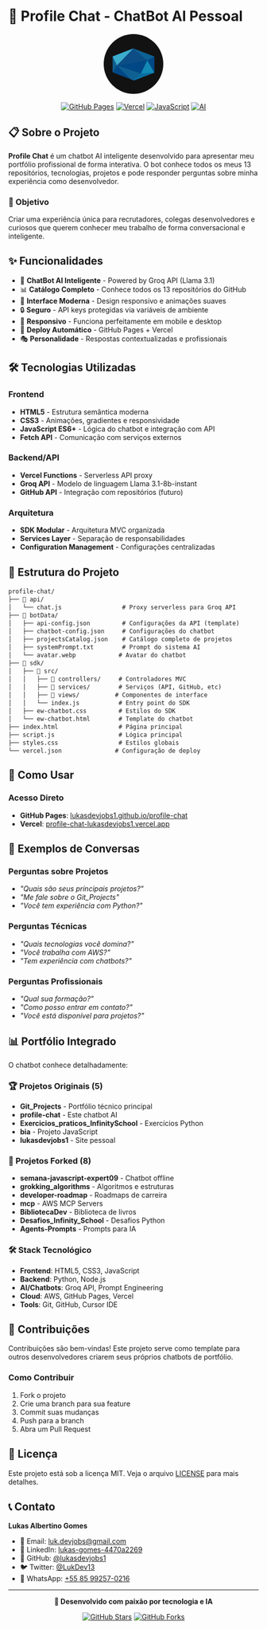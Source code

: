 # 🤖 Profile Chat - ChatBot AI Pessoal

<div align="center">
    <img src="./botData/logo2.png" alt="ChatBot Avatar" width="120" height="120" style="border-radius: 50%;">
    
[![GitHub Pages](https://img.shields.io/badge/GitHub%20Pages-Live-brightgreen?style=for-the-badge&logo=github)](https://lukasdevjobs1.github.io/profile-chat/)
[![Vercel](https://img.shields.io/badge/Vercel-Deploy-black?style=for-the-badge&logo=vercel)](https://profile-chat-lukasdevjobs1.vercel.app/)
[![JavaScript](https://img.shields.io/badge/JavaScript-ES6+-yellow?style=for-the-badge&logo=javascript)](https://developer.mozilla.org/en-US/docs/Web/JavaScript)
[![AI](https://img.shields.io/badge/AI-Groq%20API-blue?style=for-the-badge&logo=robot)](https://groq.com/)

</div>

## 📋 Sobre o Projeto

**Profile Chat** é um chatbot AI inteligente desenvolvido para apresentar meu portfólio profissional de forma interativa. O bot conhece todos os meus 13 repositórios, tecnologias, projetos e pode responder perguntas sobre minha experiência como desenvolvedor.

### 🎯 Objetivo

Criar uma experiência única para recrutadores, colegas desenvolvedores e curiosos que querem conhecer meu trabalho de forma conversacional e inteligente.

## ✨ Funcionalidades

- 🤖 **ChatBot AI Inteligente** - Powered by Groq API (Llama 3.1)
- 📊 **Catálogo Completo** - Conhece todos os 13 repositórios do GitHub
- 🎨 **Interface Moderna** - Design responsivo e animações suaves
- 🔒 **Seguro** - API keys protegidas via variáveis de ambiente
- 📱 **Responsivo** - Funciona perfeitamente em mobile e desktop
- 🚀 **Deploy Automático** - GitHub Pages + Vercel
- 🎭 **Personalidade** - Respostas contextualizadas e profissionais

## 🛠️ Tecnologias Utilizadas

### Frontend

- **HTML5** - Estrutura semântica moderna
- **CSS3** - Animações, gradientes e responsividade
- **JavaScript ES6+** - Lógica do chatbot e integração com API
- **Fetch API** - Comunicação com serviços externos

### Backend/API

- **Vercel Functions** - Serverless API proxy
- **Groq API** - Modelo de linguagem Llama 3.1-8b-instant
- **GitHub API** - Integração com repositórios (futuro)

### Arquitetura

- **SDK Modular** - Arquitetura MVC organizada
- **Services Layer** - Separação de responsabilidades
- **Configuration Management** - Configurações centralizadas

## 📁 Estrutura do Projeto

```
profile-chat/
├── 📂 api/
│   └── chat.js                 # Proxy serverless para Groq API
├── 📂 botData/
│   ├── api-config.json         # Configurações da API (template)
│   ├── chatbot-config.json     # Configurações do chatbot
│   ├── projectsCatalog.json    # Catálogo completo de projetos
│   ├── systemPrompt.txt        # Prompt do sistema AI
│   └── avatar.webp            # Avatar do chatbot
├── 📂 sdk/
│   ├── 📂 src/
│   │   ├── 📂 controllers/     # Controladores MVC
│   │   ├── 📂 services/        # Serviços (API, GitHub, etc)
│   │   ├── 📂 views/          # Componentes de interface
│   │   └── index.js           # Entry point do SDK
│   ├── ew-chatbot.css         # Estilos do SDK
│   └── ew-chatbot.html        # Template do chatbot
├── index.html                 # Página principal
├── script.js                  # Lógica principal
├── styles.css                 # Estilos globais
└── vercel.json               # Configuração de deploy
```

## 🚀 Como Usar

### Acesso Direto

- **GitHub Pages**: [lukasdevjobs1.github.io/profile-chat](https://lukasdevjobs1.github.io/profile-chat/)
- **Vercel**: [profile-chat-lukasdevjobs1.vercel.app](https://profile-chat-lukasdevjobs1.vercel.app/)

## 💬 Exemplos de Conversas

### Perguntas sobre Projetos

- _"Quais são seus principais projetos?"_
- _"Me fale sobre o Git_Projects"_
- _"Você tem experiência com Python?"_

### Perguntas Técnicas

- _"Quais tecnologias você domina?"_
- _"Você trabalha com AWS?"_
- _"Tem experiência com chatbots?"_

### Perguntas Profissionais

- _"Qual sua formação?"_
- _"Como posso entrar em contato?"_
- _"Você está disponível para projetos?"_

## 📊 Portfólio Integrado

O chatbot conhece detalhadamente:

### 🏆 Projetos Originais (5)

- **Git_Projects** - Portfólio técnico principal
- **profile-chat** - Este chatbot AI
- **Exercicios_praticos_InfinitySchool** - Exercícios Python
- **bia** - Projeto JavaScript
- **lukasdevjobs1** - Site pessoal

### 🔄 Projetos Forked (8)

- **semana-javascript-expert09** - Chatbot offline
- **grokking_algorithms** - Algoritmos e estruturas
- **developer-roadmap** - Roadmaps de carreira
- **mcp** - AWS MCP Servers
- **BibliotecaDev** - Biblioteca de livros
- **Desafios_Infinity_School** - Desafios Python
- **Agents-Prompts** - Prompts para IA

### 🛠️ Stack Tecnológico

- **Frontend**: HTML5, CSS3, JavaScript
- **Backend**: Python, Node.js
- **AI/Chatbots**: Groq API, Prompt Engineering
- **Cloud**: AWS, GitHub Pages, Vercel
- **Tools**: Git, GitHub, Cursor IDE

## 🤝 Contribuições

Contribuições são bem-vindas! Este projeto serve como template para outros desenvolvedores criarem seus próprios chatbots de portfólio.

### Como Contribuir

1. Fork o projeto
2. Crie uma branch para sua feature
3. Commit suas mudanças
4. Push para a branch
5. Abra um Pull Request

## 📄 Licença

Este projeto está sob a licença MIT. Veja o arquivo [LICENSE](LICENSE) para mais detalhes.

## 📞 Contato

**Lukas Albertino Gomes**

- 📧 Email: [luk.devjobs@gmail.com](mailto:luk.devjobs@gmail.com)
- 💼 LinkedIn: [lukas-gomes-4470a2269](https://www.linkedin.com/in/lukas-gomes-4470a2269/)
- 🐙 GitHub: [@lukasdevjobs1](https://github.com/lukasdevjobs1)
- 🐦 Twitter: [@LukDev13](https://x.com/LukDev13)
- 💬 WhatsApp: [+55 85 99257-0216](https://wa.me/5585992570216)

---

<div align="center">

**🚀 Desenvolvido com paixão por tecnologia e IA**

[![GitHub Stars](https://img.shields.io/github/stars/lukasdevjobs1/profile-chat?style=social)](https://github.com/lukasdevjobs1/profile-chat/stargazers)
[![GitHub Forks](https://img.shields.io/github/forks/lukasdevjobs1/profile-chat?style=social)](https://github.com/lukasdevjobs1/profile-chat/network/members)

</div>
